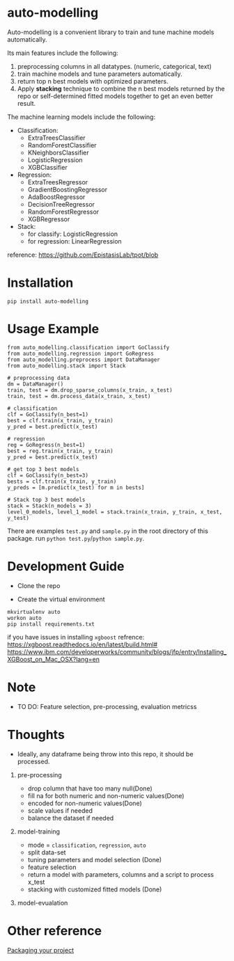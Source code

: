 # auto-modelling

Auto-modelling is a convenient library to train and tune machine models automatically.

Its main features include the following:

1. preprocessing columns in all datatypes. (numeric, categorical, text)
2. train machine models and tune parameters automatically.
3. return top n best models with optimized parameters.
4. Apply **stacking** technique to combine the n best models returned by the repo or self-determined fitted models together to get an even better result.

The machine learning models include the following:
- Classification:
    - ExtraTreesClassifier
    - RandomForestClassifier
    - KNeighborsClassifier
    - LogisticRegression
    - XGBClassifier
- Regression:
    - ExtraTreesRegressor
    - GradientBoostingRegressor
    - AdaBoostRegressor
    - DecisionTreeRegressor
    - RandomForestRegressor
    - XGBRegressor
- Stack:
    - for classify: LogisticRegression
    - for regression: LinearRegression

reference: https://github.com/EpistasisLab/tpot/blob

# Installation

`pip install auto-modelling`

# Usage Example
```
from auto_modelling.classification import GoClassify
from auto_modelling.regression import GoRegress
from auto_modelling.preprocess import DataManager
from auto_modelling.stack import Stack

# preprocessing data
dm = DataManager()
train, test = dm.drop_sparse_columns(x_train, x_test)
train, test = dm.process_data(x_train, x_test)

# classification
clf = GoClassify(n_best=1)
best = clf.train(x_train, y_train)
y_pred = best.predict(x_test)

# regression
reg = GoRegress(n_best=1)
best = reg.train(x_train, y_train)
y_pred = best.predict(x_test)

# get top 3 best models
clf = GoClassify(n_best=3)
bests = clf.train(x_train, y_train)
y_preds = [m.predict(x_test) for m in bests]

# Stack top 3 best models
stack = Stack(n_models = 3)
level_0_models, level_1_model = stack.train(x_train, y_train, x_test, y_test)
```

There are examples `test.py` and `sample.py` in the root directory of this package. run
`python test.py`/`python sample.py`.

# Development Guide

- Clone the repo

- Create the virtual environment
```
mkvirtualenv auto
workon auto
pip install requirements.txt
```
if you have issues in installing `xgboost` 
refrence: 
https://xgboost.readthedocs.io/en/latest/build.html#
https://www.ibm.com/developerworks/community/blogs/jfp/entry/Installing_XGBoost_on_Mac_OSX?lang=en

# Note

- TO DO: Feature selection, pre-processing, evaluation metricss

# Thoughts

- Ideally, any dataframe being throw into this repo, it should be processed.

1. pre-processing 

    - drop column that have too many null(Done)
    - fill na for both numeric and non-numeric values(Done)
    - encoded for non-numeric values(Done)
    - scale values if needed
    - balance the dataset if needed

2. model-training

    - mode = `classification`, `regression`, `auto`
    - split data-set
    - tuning parameters and model selection (Done)
    - feature selection
    - return a model with parameters, columns and a script to process x_test
    - stacking with customized fitted models (Done)

3. model-evualation
# Other reference

[Packaging your project](https://packaging.python.org/tutorials/packaging-projects/)